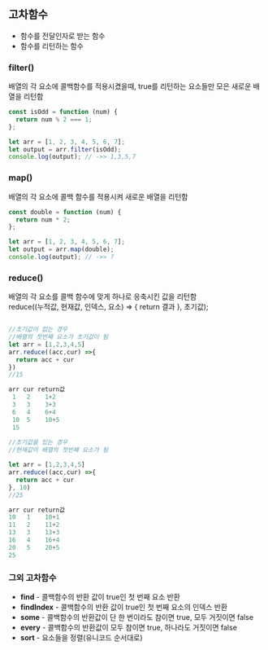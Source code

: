 ## 고차함수
- 함수를 전달인자로 받는 함수
- 함수를 리턴하는 함수

### filter()
배열의 각 요소에 콜백함수를 적용시켰을때, true를 리턴하는 요소들만 모은 새로운 배열을 리턴함

```javascript
const isOdd = function (num) {
  return num % 2 === 1;
};

let arr = [1, 2, 3, 4, 5, 6, 7];
let output = arr.filter(isOdd);
console.log(output); // ->> 1,3,5,7
```

### map()

배열의 각 요소에 콜백 함수를 적용시켜 새로운 배열을 리턴함

```javascript
const double = function (num) {
  return num * 2;
};

let arr = [1, 2, 3, 4, 5, 6, 7];
let output = arr.map(double);
console.log(output); // ->> ?
```

### reduce()
배열의 각 요소를 콜백 함수에 맞게 하나로 응축시킨 값을 리턴함<br>
reduce((누적값, 현재값, 인덱스, 요소) => { return 결과 }, 초기값);

```javascript

//초기값이 없는 경우
//배열의 첫번째 요소가 초기값이 됨
let arr = [1,2,3,4,5]
arr.reduce((acc,cur) =>{
  return acc + cur
})
//15

arr cur return값
 1   2    1+2
 3   3    3+3
 6   4    6+4
 10  5    10+5
 15
 
//초기값을 있는 경우
//현재값이 배열의 첫번째 요소가 됨

let arr = [1,2,3,4,5]
arr.reduce((acc,cur) =>{
  return acc + cur
}, 10)
//25

arr cur return값
10   1    10+1
11   2    11+2
13   3    13+3
16   4    16+4
20   5    20+5
25
```

### 그외 고차함수

- <b>find</b> - 콜백함수의 반환 값이 true인 첫 번째 요소 반환
- <b>findIndex</b> - 콜백함수의 반환 값이 true인 첫 번째 요소의 인덱스 반환
- <b>some</b> - 콜백함수의 반환값이 단 한 번이라도 참이면 true, 모두 거짓이면 false
- <b>every</b> - 콜백함수의 반환값이 모두 참이면 true, 하나라도 거짓이면 false
- <b>sort</b> - 요소들을 정렬(유니코드 순서대로)
